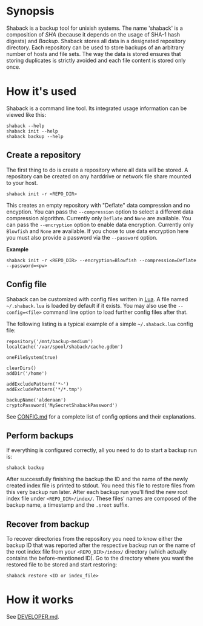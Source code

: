 Synopsis
===========================

Shaback is a backup tool for unixish systems. The name 'shaback' is a composition of *SHA* (because it depends on the usage of SHA-1 hash digests) and *Backup*. Shaback stores all data in a designated repository directory. Each repository can be used to store backups of an arbitrary number of hosts and file sets. The way the data is stored ensures that storing duplicates is strictly avoided and each file content is stored only once.

How it's used
===========================

Shaback is a command line tool. Its integrated usage information can be viewed like this:

    shaback --help
    shaback init --help
    shaback backup --help

Create a repository
---------------------------

The first thing to do is create a repository where all data will be stored. A repository can be created on any harddrive or network file share mounted to your host.

    shaback init -r <REPO_DIR>

This creates an empty repository with "Deflate" data compression and no encyption. 
You can pass the `--compression` option to select a different data compression algorithm. Currently only `Deflate` and `None` are available.
You can pass the `--encryption` option to enable data encryption. Currently only `Blowfish` and `None` are available. If you chose to use data encryption here you must also provide a password via the `--password` option.

**Example**

    shaback init -r <REPO_DIR> --encryption=Blowfish --compression=Deflate --password=<pw>

Config file
---------------------------

Shaback can be customized with config files written in [Lua](http://www.lua.org). A file named `~/.shaback.lua` is loaded by default if it exists. You may also use the `--config=<file>` command line option to load further config files after that.

The following listing is a typical example of a simple `~/.shaback.lua` config file:

    repository('/mnt/backup-medium')
    localCache('/var/spool/shaback/cache.gdbm')

    oneFileSystem(true)

    clearDirs()
    addDir('/home')

    addExcludePattern('*~')
    addExcludePattern('*/*.tmp')

    backupName('alderaan')
    cryptoPassword('MySecretShabackPassword')

See [CONFIG.md](https://github.com/workflo/shaback/blob/master/CONFIG.md) for a complete list of config options and their explanations.

Perform backups
---------------------------

If everything is configured correctly, all you need to do to start a backup run is:

    shaback backup

After successfully finishing the backup the ID and the name of the newly created index file is printed to stdout. You need this file to restore files from this very backup run later.
After each backup run you'll find the new root index file under `<REPO_DIR>/index/`. These files' names are composed of the backup name, a timestamp and the `.sroot` suffix.

Recover from backup
---------------------------

To recover directories from the repository you need to know either the backup ID that was reported after the respective backup run or the name of the root index file from your `<REPO_DIR>/index/` directory (which actually contains the before-mentioned ID).
Go to the directory where you want the restored file to be stored and start restoring:

    shaback restore <ID or index_file>

How it works
===========================

See [DEVELOPER.md](https://github.com/workflo/shaback/blob/master/DEVELOPER.md).
